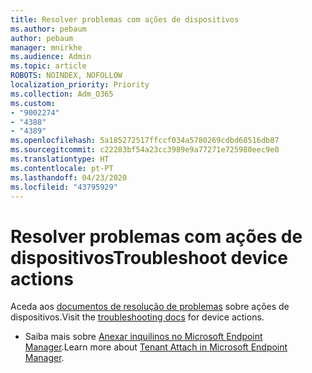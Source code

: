 ```yaml
---
title: Resolver problemas com ações de dispositivos
ms.author: pebaum
author: pebaum
manager: mnirkhe
ms.audience: Admin
ms.topic: article
ROBOTS: NOINDEX, NOFOLLOW
localization_priority: Priority
ms.collection: Adm_O365
ms.custom:
- "9002274"
- "4388"
- "4389"
ms.openlocfilehash: 5a185272517ffccf034a5780269cdbd68516db87
ms.sourcegitcommit: c22283bf54a23cc3989e9a77271e725980eec9e0
ms.translationtype: HT
ms.contentlocale: pt-PT
ms.lasthandoff: 04/23/2020
ms.locfileid: "43795929"
---
```

# <a name="troubleshoot-device-actions"></a><span data-ttu-id="44912-102">Resolver problemas com ações de dispositivos</span><span class="sxs-lookup"><span data-stu-id="44912-102">Troubleshoot device actions</span></span>

<span data-ttu-id="44912-103">Aceda aos [documentos de resolução de problemas](https://docs.microsoft.com/configmgr/tenant-attach/technical-reference) sobre ações de dispositivos.</span><span class="sxs-lookup"><span data-stu-id="44912-103">Visit the [troubleshooting docs](https://docs.microsoft.com/configmgr/tenant-attach/technical-reference) for device actions.</span></span>

- <span data-ttu-id="44912-104">Saiba mais sobre [Anexar inquilinos no Microsoft Endpoint Manager](https://docs.microsoft.com/configmgr/tenant-attach/).</span><span class="sxs-lookup"><span data-stu-id="44912-104">Learn more about [Tenant Attach in Microsoft Endpoint Manager](https://docs.microsoft.com/configmgr/tenant-attach/).</span></span>
